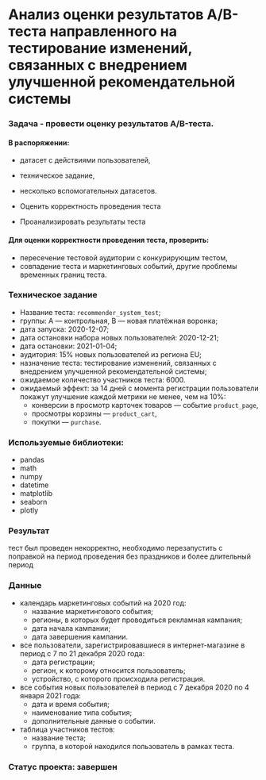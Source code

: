 # Анализ оценки результатов A/B-теста направленного на тестирование изменений, связанных с внедрением улучшенной рекомендательной системы
### Задача - провести оценку результатов A/B-теста.
#### В распоряжении:
- датасет с действиями пользователей,
- техническое задание, 
- несколько вспомогательных датасетов.

- Оценить корректность проведения теста
- Проанализировать результаты теста

#### Для оценки корректности проведения теста, проверить:
- пересечение тестовой аудитории с конкурирующим тестом,
- совпадение теста и маркетинговых событий, другие проблемы временных границ теста.

### Техническое задание
- Название теста: `recommender_system_test`;
- группы: А — контрольная, B — новая платёжная воронка;
- дата запуска: 2020-12-07;
- дата остановки набора новых пользователей: 2020-12-21;
- дата остановки: 2021-01-04;
- аудитория: 15% новых пользователей из региона EU;
- назначение теста: тестирование изменений, связанных с внедрением улучшенной рекомендательной системы;
- ожидаемое количество участников теста: 6000.
- ожидаемый эффект: за 14 дней с момента регистрации пользователи покажут улучшение каждой метрики не менее, чем на 10%:
    - конверсии в просмотр карточек товаров — событие `product_page`,
    - просмотры корзины — `product_cart`,
    - покупки — `purchase`.

### Используемые библиотеки:
- pandas
- math
- numpy
- datetime
- matplotlib
- seaborn
- plotly

### Результат
тест был проведен некорректно, необходимо перезапустить с поправкой на период проведения без праздников и более длительный период

### Данные
- календарь маркетинговых событий на 2020 год:
    * название маркетингового события;
    * регионы, в которых будет проводиться рекламная кампания;
    * дата начала кампании;
    * дата завершения кампании.
- все пользователи, зарегистрировавшиеся в интернет-магазине в период с 7 по 21 декабря 2020 года:
    * дата регистрации;
    * регион, к которому относится пользователь;
    * устройство, с которого происходила регистрация.
- все события новых пользователей в период с 7 декабря 2020 по 4 января 2021 года:
    * дата и время события;
    * наименование типа события;
    * дополнительные данные о событии.
- таблица участников тестов:
    * название теста;
    * группа, в которой находился пользователь в рамках теста.
### Статус проекта: завершен
